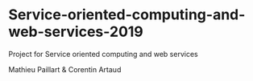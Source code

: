 # Service-oriented-computing-and-web-services-2019
Project for Service oriented computing and web services


Mathieu Paillart & Corentin Artaud
